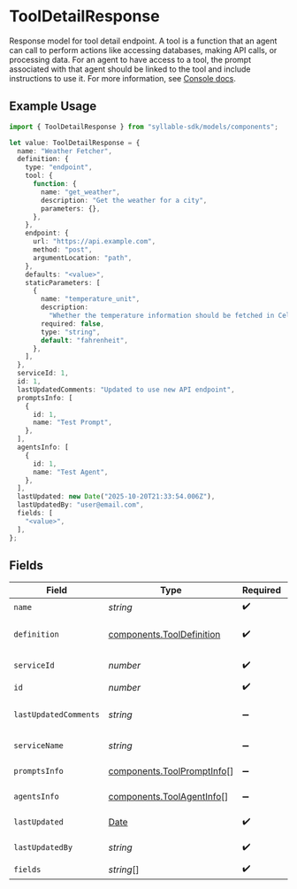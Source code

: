# ToolDetailResponse

Response model for tool detail endpoint.
A tool is a function that an agent can call to perform actions like accessing databases,
making API calls, or processing data. For an agent to have access to a tool, the prompt
associated with that agent should be linked to the tool and include instructions to use it.
For more information, see [Console docs](https://docs.syllable.ai/Resources/Tools).

## Example Usage

```typescript
import { ToolDetailResponse } from "syllable-sdk/models/components";

let value: ToolDetailResponse = {
  name: "Weather Fetcher",
  definition: {
    type: "endpoint",
    tool: {
      function: {
        name: "get_weather",
        description: "Get the weather for a city",
        parameters: {},
      },
    },
    endpoint: {
      url: "https://api.example.com",
      method: "post",
      argumentLocation: "path",
    },
    defaults: "<value>",
    staticParameters: [
      {
        name: "temperature_unit",
        description:
          "Whether the temperature information should be fetched in Celsius or Fahrenheit",
        required: false,
        type: "string",
        default: "fahrenheit",
      },
    ],
  },
  serviceId: 1,
  id: 1,
  lastUpdatedComments: "Updated to use new API endpoint",
  promptsInfo: [
    {
      id: 1,
      name: "Test Prompt",
    },
  ],
  agentsInfo: [
    {
      id: 1,
      name: "Test Agent",
    },
  ],
  lastUpdated: new Date("2025-10-20T21:33:54.006Z"),
  lastUpdatedBy: "user@email.com",
  fields: [
    "<value>",
  ],
};
```

## Fields

| Field                                                                                                        | Type                                                                                                         | Required                                                                                                     | Description                                                                                                  | Example                                                                                                      |
| ------------------------------------------------------------------------------------------------------------ | ------------------------------------------------------------------------------------------------------------ | ------------------------------------------------------------------------------------------------------------ | ------------------------------------------------------------------------------------------------------------ | ------------------------------------------------------------------------------------------------------------ |
| `name`                                                                                                       | *string*                                                                                                     | :heavy_check_mark:                                                                                           | The name of the tool                                                                                         | Weather Fetcher                                                                                              |
| `definition`                                                                                                 | [components.ToolDefinition](../../models/components/tooldefinition.md)                                       | :heavy_check_mark:                                                                                           | A tool that can be called from an LLM during the conversation. See https://docs.syllable.ai/Resources/Tools. |                                                                                                              |
| `serviceId`                                                                                                  | *number*                                                                                                     | :heavy_check_mark:                                                                                           | Internal ID of the service to which the tool belongs                                                         | 1                                                                                                            |
| `id`                                                                                                         | *number*                                                                                                     | :heavy_check_mark:                                                                                           | The internal ID of the tool                                                                                  | 1                                                                                                            |
| `lastUpdatedComments`                                                                                        | *string*                                                                                                     | :heavy_minus_sign:                                                                                           | Comments for the most recent edit to the tool.                                                               | Updated to use new API endpoint                                                                              |
| `serviceName`                                                                                                | *string*                                                                                                     | :heavy_minus_sign:                                                                                           | The name of the service to which the tool belongs                                                            |                                                                                                              |
| `promptsInfo`                                                                                                | [components.ToolPromptInfo](../../models/components/toolpromptinfo.md)[]                                     | :heavy_minus_sign:                                                                                           | IDs and names of the prompts linked to the tool                                                              |                                                                                                              |
| `agentsInfo`                                                                                                 | [components.ToolAgentInfo](../../models/components/toolagentinfo.md)[]                                       | :heavy_minus_sign:                                                                                           | IDs and names of the agents linked to the tool via a prompt                                                  |                                                                                                              |
| `lastUpdated`                                                                                                | [Date](https://developer.mozilla.org/en-US/docs/Web/JavaScript/Reference/Global_Objects/Date)                | :heavy_check_mark:                                                                                           | The timestamp of the most recent update to the service                                                       |                                                                                                              |
| `lastUpdatedBy`                                                                                              | *string*                                                                                                     | :heavy_check_mark:                                                                                           | The email of the user who last updated the tool                                                              | user@email.com                                                                                               |
| `fields`                                                                                                     | *string*[]                                                                                                   | :heavy_check_mark:                                                                                           | Fields that the tool accepts as input                                                                        |                                                                                                              |
